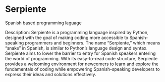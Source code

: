 # Serpiente
Spanish based programming laguage

Description:
  Serpiente is a programming language inspired by Python, designed with the goal of making coding more accessible to Spanish-speaking programmers and beginners. The name “Serpiente,” which means “snake” in Spanish, is similar to Python’s language design and syntax. Serpiente aims to lower the barrier to entry for Spanish speakers entering the world of programming. With its easy-to-read code structure, Serpiente provides a welcoming environment for newcomers to learn and explore the fundamentals of coding while empowering Spanish-speaking developers to express their ideas and solutions effectively.
